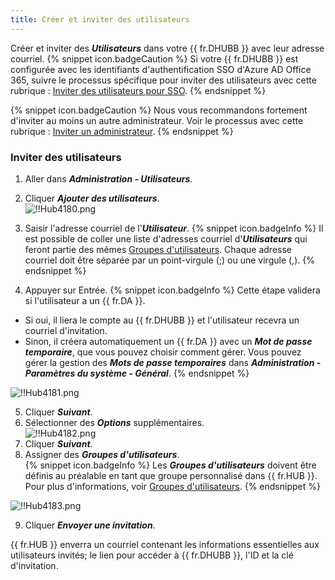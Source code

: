 ```yaml
---
title: Créer et inviter des utilisateurs
---
```

Créer et inviter des ***Utilisateurs*** dans votre {{ fr.DHUBB }} avec leur adresse courriel. 
{% snippet icon.badgeCaution %} 
Si votre {{ fr.DHUBB }} est configurée avec les identifiants d'authentification SSO d'Azure AD Office 365, suivre le processus spécifique pour inviter des utilisateurs avec cette rubrique : [Inviter des utilisateurs pour SSO](/fr/hub/getting-started/get-started-sso-hub-business/invite-users-SSO-hub-business/). 
{% endsnippet %}
 
{% snippet icon.badgeCaution %} 
Nous vous recommandons fortement d'inviter au moins un autre administrateur. Voir le processus avec cette rubrique : [Inviter un administrateur](/fr/hub/web-interface/hub-overview/administration/management/users/administrator-invite/). 
{% endsnippet %}
 
### Inviter des utilisateurs 

1. Aller dans ***Administration - Utilisateurs***. 
1. Cliquer ***Ajouter des utilisateurs***.  
![!!Hub4180.png](https://webdevolutions.azureedge.net/docs/fr/hub/Hub4180.png) 
1. Saisir l'adresse courriel de l'***Utilisateur***. 
{% snippet icon.badgeInfo %} 
Il est possible de coller une liste d'adresses courriel d'***Utilisateurs*** qui feront partie des mêmes [Groupes d'utilisateurs](/fr/hub/web-interface/hub-overview/administration/management/user-groups/). Chaque adresse courriel doit être séparée par un point-virgule (;) ou une virgule (,). 
{% endsnippet %}
 
4. Appuyer sur Entrée. 
{% snippet icon.badgeInfo %} 
Cette étape validera si l'utilisateur a un {{ fr.DA }}.  

* Si oui, il liera le compte au {{ fr.DHUBB }} et l'utilisateur recevra un courriel d'invitation.  
* Sinon, il créera automatiquement un {{ fr.DA }} avec un ***Mot de passe temporaire***, que vous pouvez choisir comment gérer. Vous pouvez gérer la gestion des ***Mots de passe temporaires*** dans ***Administration - Paramètres du système - Général***. 
{% endsnippet %}
 
![!!Hub4181.png](https://webdevolutions.azureedge.net/docs/fr/hub/Hub4181.png) 

5. Cliquer ***Suivant***. 
1. Sélectionner des ***Options*** supplémentaires.  
![!!Hub4182.png](https://webdevolutions.azureedge.net/docs/fr/hub/Hub4182.png) 
1. Cliquer ***Suivant***. 
1. Assigner des ***Groupes d'utilisateurs***.  
{% snippet icon.badgeInfo %} 
Les ***Groupes d'utilisateurs*** doivent être définis au préalable en tant que groupe personnalisé dans {{ fr.HUB }}. Pour plus d'informations, voir [Groupes d'utilisateurs](/fr/hub/web-interface/hub-overview/administration/management/user-groups/). 
{% endsnippet %}
 
![!!Hub4183.png](https://webdevolutions.azureedge.net/docs/fr/hub/Hub4183.png) 

9. Cliquer ***Envoyer une invitation***.  

{{ fr.HUB }} enverra un courriel contenant les informations essentielles aux utilisateurs invités; le lien pour accéder à {{ fr.DHUBB }}, l'ID et la clé d'invitation. 
